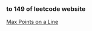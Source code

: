 ### to 149 of leetcode website

[Max Points on a Line](https://leetcode-cn.com/problems/max-points-on-a-line/)